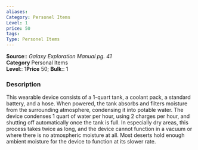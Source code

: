 ```yaml
---
aliases: 
Category: Personel Items
Level: 1
price: 50
tags: 
Type: Personel Items
---
```

**Source**:: _Galaxy Exploration Manual pg. 41_  
**Category** Personal Items  
**Level**:: 1**Price** 50; **Bulk**:: 1

### Description

This wearable device consists of a 1-quart tank, a coolant pack, a standard battery, and a hose. When powered, the tank absorbs and filters moisture from the surrounding atmosphere, condensing it into potable water. The device condenses 1 quart of water per hour, using 2 charges per hour, and shutting off automatically once the tank is full. In especially dry areas, this process takes twice as long, and the device cannot function in a vacuum or where there is no atmospheric moisture at all. Most deserts hold enough ambient moisture for the device to function at its slower rate.
